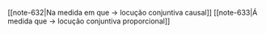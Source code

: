 [[note-632|Na medida em que -> locução conjuntiva causal]]
[[note-633|Á medida que -> locução conjuntiva proporcional]]
